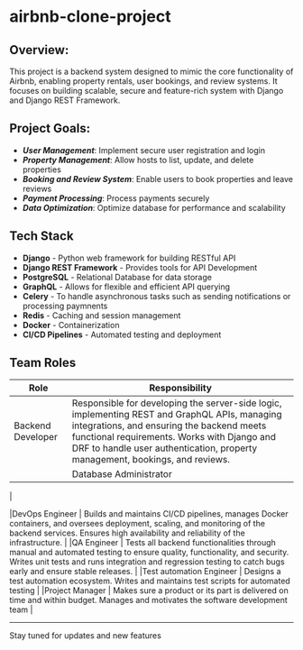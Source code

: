 # airbnb-clone-project

## Overview: 
This project is a backend system designed to mimic the core functionality of Airbnb, enabling property rentals, user bookings, and review systems. It focuses on building scalable, secure and feature-rich system with Django and Django REST Framework.

## Project Goals:
- ***User Management***: Implement secure user registration and login
- ***Property Management***: Allow hosts to list, update, and delete properties
- ***Booking and Review System***: Enable users to book properties and leave reviews
- ***Payment Processing***: Process payments securely
- ***Data Optimization***: Optimize database for performance and scalability

## Tech Stack
+ **Django** - Python web framework for building RESTful API
+ **Django REST Framework** - Provides tools for API Development
+ **PostgreSQL** - Relational Database for data storage
+ **GraphQL** - Allows for flexible and efficient API querying
+ **Celery** - To handle asynchronous tasks such as sending notifications or processing paymnents
+ **Redis** - Caching and session management
+ **Docker** - Containerization
+ **CI/CD Pipelines** - Automated testing and deployment

## Team Roles

| Role | Responsibility |
|------|----------------|
|Backend Developer | Responsible for developing the server-side logic, implementing REST and GraphQL APIs, managing integrations, and ensuring the backend meets functional requirements. Works with Django and DRF to handle user authentication, property management, bookings, and reviews.
||Database Administrator | Designs, implements, and maintains the PostgreSQL database structure. Ensures data integrity, creates indexes for query performance, manages backups, and oversees optimization strategies such as caching and normalization.
|



|DevOps Engineer | Builds and maintains CI/CD pipelines, manages Docker containers, and oversees deployment, scaling, and monitoring of the backend services. Ensures high availability and reliability of the infrastructure. |
|QA Engineer | Tests all backend functionalities through manual and automated testing to ensure quality, functionality, and security. Writes unit tests and runs integration and regression testing to catch bugs early and ensure stable releases. |
|Test automation Engineer | Designs a test automation ecosystem. Writes and maintains test scripts for automated testing |
|Project Manager | Makes sure a product or its part is delivered on time and within budget. Manages and motivates the software development team |

---

Stay tuned for updates and new features